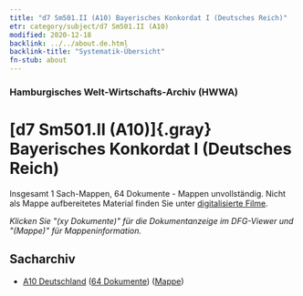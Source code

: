 ```yaml
---
title: "d7 Sm501.II (A10) Bayerisches Konkordat I (Deutsches Reich)"
etr: category/subject/d7 Sm501.II (A10)
modified: 2020-12-18
backlink: ../../about.de.html
backlink-title: "Systematik-Übersicht"
fn-stub: about
---
```


### Hamburgisches Welt-Wirtschafts-Archiv (HWWA)
# [d7 Sm501.II (A10)]{.gray}&#8201; Bayerisches Konkordat I (Deutsches Reich)&#160; 




Insgesamt 1 Sach-Mappen, 64 Dokumente - Mappen unvollständig.
Nicht als Mappe aufbereitetes Material finden Sie unter [digitalisierte Filme](/film/h1_sh).

_Klicken Sie "(xy Dokumente)" für die Dokumentanzeige im DFG-Viewer und "(Mappe)" für Mappeninformation._

## Sacharchiv



- [A10 Deutschland](../../../geo/about.de.html#A10) (<a href="https://dfg-viewer.de/show/?tx_dlf[id]=https://pm20.zbw.eu/mets/sh/1261xx/126128/1442xx/144250/public.mets.de.xml" target="_blank">64 Dokumente</a>) ([Mappe](http://purl.org/pressemappe20/folder/sh/126128,144250))


